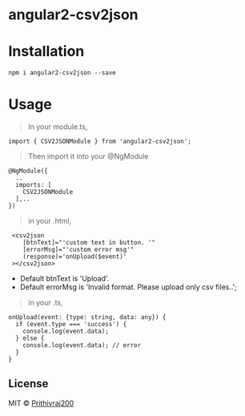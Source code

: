# angular2-csv2json

# Installation
`npm i angular2-csv2json --save`

# Usage

> In your module.ts,

```
import { CSV2JSONModule } from 'angular2-csv2json';
```

> Then import it into your @NgModule
```
@NgModule({
  ..
  imports: [
    CSV2JSONModule
  ],..
})
```

> in your .html,
 ```
  <csv2json 
     [btnText]="'custom text in button. '"
     [errorMsg]="'custom error msg'"
     (response)='onUpload($event)'
  ></csv2json>
  ```

 * Default btnText is 'Upload'.
 * Default errorMsg is 'Invalid format. Please upload only csv files..';

> in your .ts,  

  ```
  onUpload(event: {type: string, data: any}) {
    if (event.type === 'success') {
      console.log(event.data);
    } else { 
      console.log(event.data); // error
    }
  }
  ```

## License

MIT © [Prithivraj200](mailto:prethive200@gmail.com)
